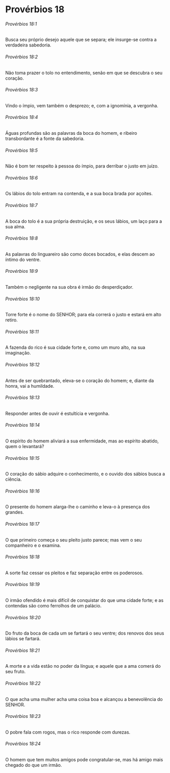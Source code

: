 # Provérbios 18

###### Provérbios 18:1

Busca seu próprio desejo aquele que se separa; ele insurge-se contra a verdadeira sabedoria.

###### Provérbios 18:2

Não toma prazer o tolo no entendimento, senão em que se descubra o seu coração.

###### Provérbios 18:3

Vindo o ímpio, vem também o desprezo; e, com a ignomínia, a vergonha.

###### Provérbios 18:4

Águas profundas são as palavras da boca do homem, e ribeiro transbordante é a fonte da sabedoria.

###### Provérbios 18:5

Não é bom ter respeito à pessoa do ímpio, para derribar o justo em juízo.

###### Provérbios 18:6

Os lábios do tolo entram na contenda, e a sua boca brada por açoites.

###### Provérbios 18:7

A boca do tolo é a sua própria destruição, e os seus lábios, um laço para a sua alma.

###### Provérbios 18:8

As palavras do linguareiro são como doces bocados, e elas descem ao íntimo do ventre.

###### Provérbios 18:9

Também o negligente na sua obra é irmão do desperdiçador.

###### Provérbios 18:10

Torre forte é o nome do SENHOR; para ela correrá o justo e estará em alto retiro.

###### Provérbios 18:11

A fazenda do rico é sua cidade forte e, como um muro alto, na sua imaginação.

###### Provérbios 18:12

Antes de ser quebrantado, eleva-se o coração do homem; e, diante da honra, vai a humildade.

###### Provérbios 18:13

Responder antes de ouvir é estultícia e vergonha.

###### Provérbios 18:14

O espírito do homem aliviará a sua enfermidade, mas ao espírito abatido, quem o levantará?

###### Provérbios 18:15

O coração do sábio adquire o conhecimento, e o ouvido dos sábios busca a ciência.

###### Provérbios 18:16

O presente do homem alarga-lhe o caminho e leva-o à presença dos grandes.

###### Provérbios 18:17

O que primeiro começa o seu pleito justo parece; mas vem o seu companheiro e o examina.

###### Provérbios 18:18

A sorte faz cessar os pleitos e faz separação entre os poderosos.

###### Provérbios 18:19

O irmão ofendido é mais difícil de conquistar do que uma cidade forte; e as contendas são como ferrolhos de um palácio.

###### Provérbios 18:20

Do fruto da boca de cada um se fartará o seu ventre; dos renovos dos seus lábios se fartará.

###### Provérbios 18:21

A morte e a vida estão no poder da língua; e aquele que a ama comerá do seu fruto.

###### Provérbios 18:22

O que acha uma mulher acha uma coisa boa e alcançou a benevolência do SENHOR.

###### Provérbios 18:23

O pobre fala com rogos, mas o rico responde com durezas.

###### Provérbios 18:24

O homem que tem muitos amigos pode congratular-se, mas há amigo mais chegado do que um irmão.

